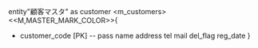 entity"顧客マスタ" as customer <m_customers>
<<M,MASTER_MARK_COLOR>>{
+ customer_code [PK]
--
pass
name
address
tel
mail
del_flag
reg_date
}
